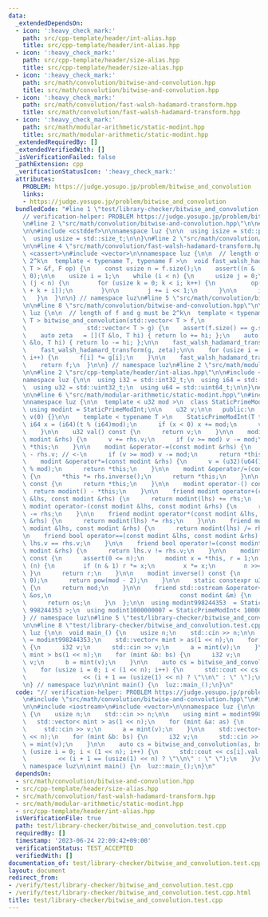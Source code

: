```yaml
---
data:
  _extendedDependsOn:
  - icon: ':heavy_check_mark:'
    path: src/cpp-template/header/int-alias.hpp
    title: src/cpp-template/header/int-alias.hpp
  - icon: ':heavy_check_mark:'
    path: src/cpp-template/header/size-alias.hpp
    title: src/cpp-template/header/size-alias.hpp
  - icon: ':heavy_check_mark:'
    path: src/math/convolution/bitwise-and-convolution.hpp
    title: src/math/convolution/bitwise-and-convolution.hpp
  - icon: ':heavy_check_mark:'
    path: src/math/convolution/fast-walsh-hadamard-transform.hpp
    title: src/math/convolution/fast-walsh-hadamard-transform.hpp
  - icon: ':heavy_check_mark:'
    path: src/math/modular-arithmetic/static-modint.hpp
    title: src/math/modular-arithmetic/static-modint.hpp
  _extendedRequiredBy: []
  _extendedVerifiedWith: []
  _isVerificationFailed: false
  _pathExtension: cpp
  _verificationStatusIcon: ':heavy_check_mark:'
  attributes:
    PROBLEM: https://judge.yosupo.jp/problem/bitwise_and_convolution
    links:
    - https://judge.yosupo.jp/problem/bitwise_and_convolution
  bundledCode: "#line 1 \"test/library-checker/bitwise_and_convolution.test.cpp\"\n\
    // verification-helper: PROBLEM https://judge.yosupo.jp/problem/bitwise_and_convolution\n\
    \n#line 2 \"src/math/convolution/bitwise-and-convolution.hpp\"\n\n#line 2 \"src/cpp-template/header/size-alias.hpp\"\
    \n\n#include <cstddef>\n\nnamespace luz {\n\n  using isize = std::ptrdiff_t;\n\
    \  using usize = std::size_t;\n\n}\n#line 2 \"src/math/convolution/fast-walsh-hadamard-transform.hpp\"\
    \n\n#line 4 \"src/math/convolution/fast-walsh-hadamard-transform.hpp\"\n\n#include\
    \ <cassert>\n#include <vector>\n\nnamespace luz {\n\n  // length of f must be\
    \ 2^k\n  template < typename T, typename F >\n  void fast_walsh_hadamard_transform(std::vector<\
    \ T > &f, F op) {\n    const usize n = f.size();\n    assert((n & (n - 1)) ==\
    \ 0);\n\n    usize i = 1;\n    while (i < n) {\n      usize j = 0;\n\n      while\
    \ (j < n) {\n        for (usize k = 0; k < i; k++) {\n          op(f[j + k], f[j\
    \ + k + i]);\n        }\n\n        j += i << 1;\n      }\n\n      i <<= 1;\n \
    \   }\n  }\n\n} // namespace luz\n#line 5 \"src/math/convolution/bitwise-and-convolution.hpp\"\
    \n\n#line 8 \"src/math/convolution/bitwise-and-convolution.hpp\"\n\nnamespace\
    \ luz {\n\n  // length of f and g must be 2^k\n  template < typename T >\n  std::vector<\
    \ T > bitwise_and_convolution(std::vector< T > f,\n                          \
    \                 std::vector< T > g) {\n    assert(f.size() == g.size());\n\n\
    \    auto zeta   = [](T &lo, T hi) { return lo += hi; };\n    auto mobius = [](T\
    \ &lo, T hi) { return lo -= hi; };\n\n    fast_walsh_hadamard_transform(f, zeta);\n\
    \    fast_walsh_hadamard_transform(g, zeta);\n\n    for (usize i = 0; i < f.size();\
    \ i++) {\n      f[i] *= g[i];\n    }\n\n    fast_walsh_hadamard_transform(f, mobius);\n\
    \    return f;\n  }\n\n} // namespace luz\n#line 2 \"src/math/modular-arithmetic/static-modint.hpp\"\
    \n\n#line 2 \"src/cpp-template/header/int-alias.hpp\"\n\n#include <cstdint>\n\n\
    namespace luz {\n\n  using i32 = std::int32_t;\n  using i64 = std::int64_t;\n\
    \  using u32 = std::uint32_t;\n  using u64 = std::uint64_t;\n\n}\n#line 4 \"src/math/modular-arithmetic/static-modint.hpp\"\
    \n\n#line 6 \"src/math/modular-arithmetic/static-modint.hpp\"\n#include <iostream>\n\
    \nnamespace luz {\n\n  template < u32 mod >\n  class StaticPrimeModInt {\n   \
    \ using modint = StaticPrimeModInt;\n\n    u32 v;\n\n   public:\n    StaticPrimeModInt():\
    \ v(0) {}\n\n    template < typename T >\n    StaticPrimeModInt(T t) {\n     \
    \ i64 x = (i64)(t % (i64)mod);\n      if (x < 0) x += mod;\n      v = (u32)x;\n\
    \    }\n\n    u32 val() const {\n      return v;\n    }\n\n    modint &operator+=(const\
    \ modint &rhs) {\n      v += rhs.v;\n      if (v >= mod) v -= mod;\n      return\
    \ *this;\n    }\n\n    modint &operator-=(const modint &rhs) {\n      v += mod\
    \ - rhs.v; // <-\n      if (v >= mod) v -= mod;\n      return *this;\n    }\n\n\
    \    modint &operator*=(const modint &rhs) {\n      v = (u32)(u64(1) * v * rhs.v\
    \ % mod);\n      return *this;\n    }\n\n    modint &operator/=(const modint &rhs)\
    \ {\n      *this *= rhs.inverse();\n      return *this;\n    }\n\n    modint operator+()\
    \ const {\n      return *this;\n    }\n\n    modint operator-() const {\n    \
    \  return modint() - *this;\n    }\n\n    friend modint operator+(const modint\
    \ &lhs, const modint &rhs) {\n      return modint(lhs) += rhs;\n    }\n\n    friend\
    \ modint operator-(const modint &lhs, const modint &rhs) {\n      return modint(lhs)\
    \ -= rhs;\n    }\n\n    friend modint operator*(const modint &lhs, const modint\
    \ &rhs) {\n      return modint(lhs) *= rhs;\n    }\n\n    friend modint operator/(const\
    \ modint &lhs, const modint &rhs) {\n      return modint(lhs) /= rhs;\n    }\n\
    \n    friend bool operator==(const modint &lhs, const modint &rhs) {\n      return\
    \ lhs.v == rhs.v;\n    }\n\n    friend bool operator!=(const modint &lhs, const\
    \ modint &rhs) {\n      return lhs.v != rhs.v;\n    }\n\n    modint pow(i64 n)\
    \ const {\n      assert(0 <= n);\n      modint x = *this, r = 1;\n      while\
    \ (n) {\n        if (n & 1) r *= x;\n        x *= x;\n        n >>= 1;\n     \
    \ }\n      return r;\n    }\n\n    modint inverse() const {\n      assert(v !=\
    \ 0);\n      return pow(mod - 2);\n    }\n\n    static constexpr u32 get_mod()\
    \ {\n      return mod;\n    }\n\n    friend std::ostream &operator<<(std::ostream\
    \ &os,\n                                    const modint &m) {\n      os << m.val();\n\
    \      return os;\n    }\n  };\n\n  using modint998244353  = StaticPrimeModInt<\
    \ 998244353 >;\n  using modint1000000007 = StaticPrimeModInt< 1000000007 >;\n\n\
    } // namespace luz\n#line 5 \"test/library-checker/bitwise_and_convolution.test.cpp\"\
    \n\n#line 8 \"test/library-checker/bitwise_and_convolution.test.cpp\"\n\nnamespace\
    \ luz {\n\n  void main_() {\n    usize n;\n    std::cin >> n;\n\n    using mint\
    \ = modint998244353;\n    std::vector< mint > as(1 << n);\n    for (mint &a: as)\
    \ {\n      i32 v;\n      std::cin >> v;\n      a = mint(v);\n    }\n\n    std::vector<\
    \ mint > bs(1 << n);\n    for (mint &b: bs) {\n      i32 v;\n      std::cin >>\
    \ v;\n      b = mint(v);\n    }\n\n    auto cs = bitwise_and_convolution(as, bs);\n\
    \    for (usize i = 0; i < (1 << n); i++) {\n      std::cout << cs[i].val()\n\
    \                << (i + 1 == (usize(1) << n) ? \"\\n\" : \" \");\n    }\n  }\n\
    \n} // namespace luz\n\nint main() {\n  luz::main_();\n}\n"
  code: "// verification-helper: PROBLEM https://judge.yosupo.jp/problem/bitwise_and_convolution\n\
    \n#include \"src/math/convolution/bitwise-and-convolution.hpp\"\n#include \"src/math/modular-arithmetic/static-modint.hpp\"\
    \n\n#include <iostream>\n#include <vector>\n\nnamespace luz {\n\n  void main_()\
    \ {\n    usize n;\n    std::cin >> n;\n\n    using mint = modint998244353;\n \
    \   std::vector< mint > as(1 << n);\n    for (mint &a: as) {\n      i32 v;\n \
    \     std::cin >> v;\n      a = mint(v);\n    }\n\n    std::vector< mint > bs(1\
    \ << n);\n    for (mint &b: bs) {\n      i32 v;\n      std::cin >> v;\n      b\
    \ = mint(v);\n    }\n\n    auto cs = bitwise_and_convolution(as, bs);\n    for\
    \ (usize i = 0; i < (1 << n); i++) {\n      std::cout << cs[i].val()\n       \
    \         << (i + 1 == (usize(1) << n) ? \"\\n\" : \" \");\n    }\n  }\n\n} //\
    \ namespace luz\n\nint main() {\n  luz::main_();\n}\n"
  dependsOn:
  - src/math/convolution/bitwise-and-convolution.hpp
  - src/cpp-template/header/size-alias.hpp
  - src/math/convolution/fast-walsh-hadamard-transform.hpp
  - src/math/modular-arithmetic/static-modint.hpp
  - src/cpp-template/header/int-alias.hpp
  isVerificationFile: true
  path: test/library-checker/bitwise_and_convolution.test.cpp
  requiredBy: []
  timestamp: '2023-06-24 22:09:42+09:00'
  verificationStatus: TEST_ACCEPTED
  verifiedWith: []
documentation_of: test/library-checker/bitwise_and_convolution.test.cpp
layout: document
redirect_from:
- /verify/test/library-checker/bitwise_and_convolution.test.cpp
- /verify/test/library-checker/bitwise_and_convolution.test.cpp.html
title: test/library-checker/bitwise_and_convolution.test.cpp
---
```

